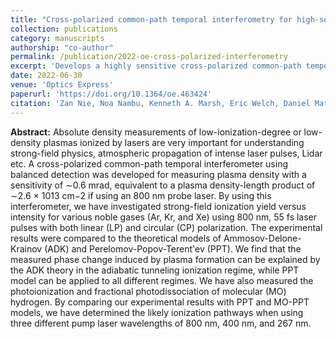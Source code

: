 ```yaml
---
title: "Cross-polarized common-path temporal interferometry for high-sensitivity strong-field ionization measurements"
collection: publications
category: manuscripts
authorship: "co-author"
permalink: /publication/2022-oe-cross-polarized-interferometry
excerpt: 'Develops a highly sensitive cross-polarized common-path temporal interferometer with balanced detection achieving ~0.6 mrad sensitivity for plasma density measurements, enabling comprehensive verification of strong-field ionization models across multiple regimes and gas types.'
date: 2022-06-30
venue: 'Optics Express'
paperurl: 'https://doi.org/10.1364/oe.463424'
citation: 'Zan Nie, Noa Nambu, Kenneth A. Marsh, Eric Welch, Daniel Matteo, Chaojie Zhang, Yipeng Wu, Serguei Patchkovskii, Felipe Morales, Olga Smirnova, Chan Joshi, "Cross-polarized common-path temporal interferometry for high-sensitivity strong-field ionization measurements," <i>Opt. Express</i> 30, 25696–25706 (2022).'
---
```


**Abstract:**
Absolute density measurements of low-ionization-degree or low-density plasmas ionized by lasers are very important for understanding strong-field physics, atmospheric propagation of intense laser pulses, Lidar etc. A cross-polarized common-path temporal interferometer using balanced detection was developed for measuring plasma density with a sensitivity of ∼0.6 mrad, equivalent to a plasma density-length product of ∼2.6 × 1013 cm−2 if using an 800 nm probe laser. By using this interferometer, we have investigated strong-field ionization yield versus intensity for various noble gases (Ar, Kr, and Xe) using 800 nm, 55 fs laser pulses with both linear (LP) and circular (CP) polarization. The experimental results were compared to the theoretical models of Ammosov-Delone-Krainov (ADK) and Perelomov-Popov-Terent'ev (PPT). We find that the measured phase change induced by plasma formation can be explained by the ADK theory in the adiabatic tunneling ionization regime, while PPT model can be applied to all different regimes. We have also measured the photoionization and fractional photodissociation of molecular (MO) hydrogen. By comparing our experimental results with PPT and MO-PPT models, we have determined the likely ionization pathways when using three different pump laser wavelengths of 800 nm, 400 nm, and 267 nm.
